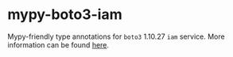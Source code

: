# mypy-boto3-iam

Mypy-friendly type annotations for `boto3` 1.10.27 `iam` service.
More information can be found [here](https://github.com/vemel/mypy_boto3).
